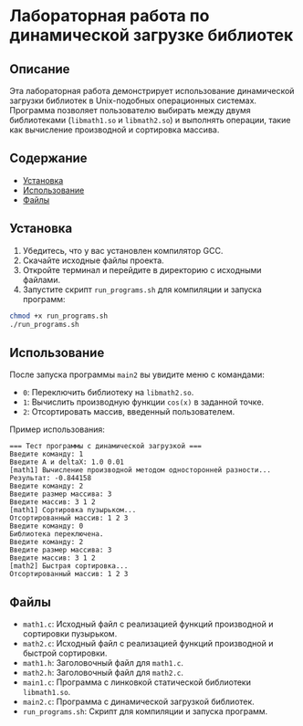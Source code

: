 # Лабораторная работа по динамической загрузке библиотек

## Описание

Эта лабораторная работа демонстрирует использование динамической загрузки библиотек в Unix-подобных операционных системах. Программа позволяет пользователю выбирать между двумя библиотеками (`libmath1.so` и `libmath2.so`) и выполнять операции, такие как вычисление производной и сортировка массива.

## Содержание

- [Установка](#установка)
- [Использование](#использование)
- [Файлы](#файлы)

## Установка

1. Убедитесь, что у вас установлен компилятор GCC.
2. Скачайте исходные файлы проекта.
3. Откройте терминал и перейдите в директорию с исходными файлами.
4. Запустите скрипт `run_programs.sh` для компиляции и запуска программ:

```sh
chmod +x run_programs.sh
./run_programs.sh
```

## Использование

После запуска программы `main2` вы увидите меню с командами:

- `0`: Переключить библиотеку на `libmath2.so`.
- `1`: Вычислить производную функции `cos(x)` в заданной точке.
- `2`: Отсортировать массив, введенный пользователем.

Пример использования:

```
=== Тест программы с динамической загрузкой ===
Введите команду: 1
Введите A и deltaX: 1.0 0.01
[math1] Вычисление производной методом односторонней разности...
Результат: -0.844158
Введите команду: 2
Введите размер массива: 3
Введите массив: 3 1 2
[math1] Сортировка пузырьком...
Отсортированный массив: 1 2 3
Введите команду: 0
Библиотека переключена.
Введите команду: 2
Введите размер массива: 3
Введите массив: 3 1 2
[math2] Быстрая сортировка...
Отсортированный массив: 1 2 3
```

## Файлы

- `math1.c`: Исходный файл с реализацией функций производной и сортировки пузырьком.
- `math2.c`: Исходный файл с реализацией функций производной и быстрой сортировки.
- `math1.h`: Заголовочный файл для `math1.c`.
- `math2.h`: Заголовочный файл для `math2.c`.
- `main1.c`: Программа с линковкой статической библиотеки `libmath1.so`.
- `main2.c`: Программа с динамической загрузкой библиотек.
- `run_programs.sh`: Скрипт для компиляции и запуска программ.
